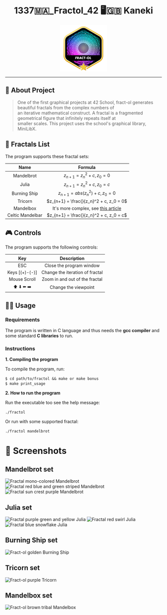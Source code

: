 <h1 align="center">1337🇲🇦_Fractol_42 🖥🇬🇧 Kaneki</h1>
<p align="center">
  <a href="https://github.com/KanekiEzz/1337_Fractol_42">
    <img src="https://raw.githubusercontent.com/KanekiEzz/kaneki_badges/refs/heads/main/fract-olm.png" alt="42 Badge">
  </a>
</p>


---

## 📜 About Project

> One of the first graphical projects at 42 School, fract-ol generates beautiful fractals from the complex numbers of \
> an iterative mathematical construct. A fractal is a fragmented geometrical figure that infinitely repeats itself at \
> smaller scales. This project uses the school's graphical library, MiniLibX.


## 📑 Fractals List

The program supports these fractal sets:

| Name              | Formula                                                                                            |
|:-----------------:|:--------------------------------------------------------------------------------------------------:|
| Mandelbrot        | $z_{n+1} = z_n^2 + c, z_0 = 0$                                                                     |
| Julia             | $z_{n+1} = z_n^2 + c, z_0 = c$                                                                     |
| Burning Ship      | $z_{n+1} = abs(z_n^2) + c, z_0 = 0$                                                                |
| Tricorn           | $z_{n+1} = \frac{}{z_n}^2 + c, z_0 = 0$                                                            |
| Mandelbox         | It's more complex, see [this article](https://sites.google.com/site/mandelbox/what-is-a-mandelbox) |
| Celtic Mandelbar  | $z_{n+1} = \frac{}{z_n}^2 + c, z_0 = c$                                                            |

## 🎮 Controls

The program supports the following controls:

| Key           | Description                             |
|:-------------:|:---------------------------------------:|
| ESC           | Close the program window                |
| Keys [(+)-(-)]    | Change the iteration of fractal     |
| Mouse Scroll  | Zoom in and out of the fractal          |
| ⬆️ ⬇️ ⬅️ ➡️       | Change the viewpoint                    |


## 👨‍💻 Usage
### Requirements

The program is written in C language and thus needs the **gcc compiler** and some standard **C libraries** to run.

### Instructions

**1. Compiling the program**

To compile the program, run:

```shell
$ cd path/to/fractol && make or make bonus
$ make print_usage
```

**2. How to run the program**

Run the executable too see the help message:
```shell
./fractol
```

Or run with some supported fractal:
```shell
./fractol mandelbrot
```

# 🌄 Screenshots

## Mandelbrot set
![Fractal mono-colored Mandelbrot](README_files/screenshots/mandelbrot1.png)
![Fractal red blue and green striped Mandelbrot](README_files/screenshots/mandelbrot2.png)
![Fractal sun crest purple Mandelbrot](README_files/screenshots/mandelbrot3.png)

## Julia set
![Fractal purple green and yellow Julia](README_files/screenshots/julia1.png)
![Fractal red swirl Julia](README_files/screenshots/julia2.png)
![Fractal blue snowflake Julia](README_files/screenshots/julia3.png)

## Burning Ship set
![Fract-ol golden Burning Ship](README_files/screenshots/burning_ship.png)

## Tricorn set
![Fract-ol purple Tricorn](README_files/screenshots/tricorn.png)

## Mandelbox set
![Fract-ol brown tribal Mandelbox](README_files/screenshots/mandelbox.png)